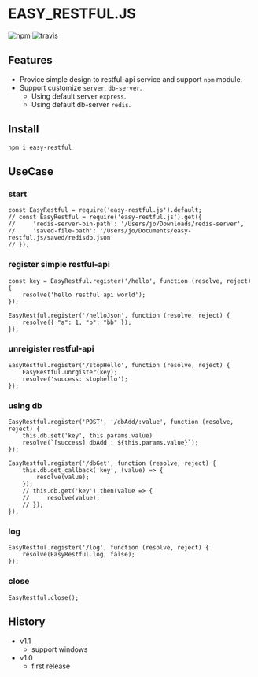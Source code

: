 # EASY_RESTFUL.JS
[![npm](https://img.shields.io/npm/v/pixel-js-k.svg)](https://www.npmjs.com/package/easy-restful)
[![travis](https://travis-ci.org/keicoon/easy-restful.js.svg?branch=master)](https://travis-ci.org/keicoon/easy-restful.js)
## Features
- Provice simple design to restful-api service and support `npm` module.
- Support customize `server`, `db-server`.
    - Using default server `express`.
    - Using default db-server `redis`.
## Install
```
npm i easy-restful
```
## UseCase
### start
```
const EasyRestful = require('easy-restful.js').default;
// const EasyRestful = require('easy-restful.js').get({
//     'redis-server-bin-path': '/Users/jo/Downloads/redis-server',
//     'saved-file-path': '/Users/jo/Documents/easy-restful.js/saved/redisdb.json'
// });
```
### register simple restful-api
```
const key = EasyRestful.register('/hello', function (resolve, reject) {
    resolve('hello restful api world');
});

EasyRestful.register('/helloJson', function (resolve, reject) {
    resolve({ "a": 1, "b": "bb" });
});
```
### unreigister restful-api
```
EasyRestful.register('/stopHello', function (resolve, reject) {
    EasyRestful.unrgister(key);
    resolve('success: stophello');
});
```
### using db
```
EasyRestful.register('POST', '/dbAdd/:value', function (resolve, reject) {
    this.db.set('key', this.params.value)
    resolve(`[success] dbAdd : ${this.params.value}`);
});

EasyRestful.register('/dbGet', function (resolve, reject) {
    this.db.get_callback('key', (value) => {
        resolve(value);
    });
    // this.db.get('key').then(value => {
    //     resolve(value);
    // });
});
```
### log
```
EasyRestful.register('/log', function (resolve, reject) {
    resolve(EasyRestful.log, false);
});
```
### close
```
EasyRestful.close();
```

## History
- v1.1
    - support windows
- v1.0
    - first release